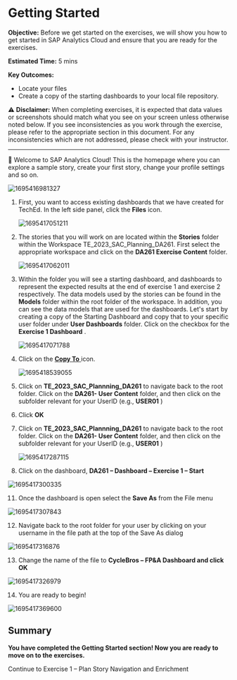 # **Getting Started**

**Objective:** Before we get started on the exercises, we will
show you how to get started in SAP Analytics Cloud and ensure that you are
ready for the exercises.

**Estimated Time:** 5 mins

**Key Outcomes:**

* Locate your files
* Create a copy of the starting dashboards to your local file repository.

⚠️ **Disclaimer:** When completing exercises, it is expected that data
values or screenshots should match what you see on your screen unless otherwise
noted below. If you see inconsistencies as you work through the exercise,
please refer to the appropriate section in this document.  For any inconsistencies which are not
addressed, please check with your instructor.

---

🚩 Welcome to
SAP Analytics Cloud! This is the homepage where you can explore a sample story,
create your first story, change your profile settings and so on.

   ![1695416981327](image/README/1695416981327.png)

1. First, you want
   to access existing dashboards that we have created for TechEd. In the left
   side panel, click the **Files** icon.

   ![1695417051211](image/README/1695417051211.png)

2. The stories
   that you will work on are located within the **Stories** folder within
   the Workspace TE_2023_SAC_Planning_DA261.   First select the appropriate workspace
   and click on the **DA261 Exercise Content** folder.

   ![1695417062011](image/README/1695417062011.png)

3. Within the
   folder you will see a starting dashboard, and dashboards to represent the
   expected results at the end of exercise 1 and exercise 2 respectively.  The data models used by the stories can
   be found in the **Models** folder within the root folder of the
   workspace.  In addition, you can see
   the data models that are used for the dashboards.  Let's start by creating a copy of the
   Starting Dashboard and copy that to your specific user folder under **User
   Dashboards** folder. Click on the checkbox for the  **Exercise 1
   Dashboard** .

   ![1695417071788](image/README/1695417071788.png)

5. Click on
   the [**Copy
   To** ]()icon.

   ![1695418539055](image/README/1695418539055.png)
   
7. Click on **TE_2023_SAC_Plannning_DA261** to
   navigate back to the root folder.
   Click on the **DA261- User Content** folder, and then click on
   the subfolder relevant for your UserID (e.g.,  **USER01** )
8. Click **OK**
    
9. Click on **TE_2023_SAC_Plannning_DA261** to
   navigate back to the root folder.
   Click on the **DA261- User Content** folder, and then click on
   the subfolder relevant for your UserID (e.g.,  **USER01** )

   ![1695417287115](image/README/1695417287115.png)

10. Click on the
   dashboard, **DA261 – Dashboard – Exercise 1 –  Start**

   ![1695417300335](image/README/1695417300335.png)

11. Once the
   dashboard is open select the **Save As** from the File menu

   ![1695417307843](image/README/1695417307843.png)

12. Navigate back
    to the root folder for your user by clicking on your username in the file
    path at the top of the Save As dialog

   ![1695417316876](image/README/1695417316876.png)

13. Change the name of the file to **CycleBros – FP&A Dashboard **and click** OK**

![1695417326979](image/README/1695417326979.png)

14. You are ready
    to begin!

![1695417369600](image/README/1695417369600.png)

## Summary

**You have
completed the Getting Started section! Now you are ready to move on to the
exercises.**

Continue to Exercise 1 – Plan Story Navigation and
Enrichment
